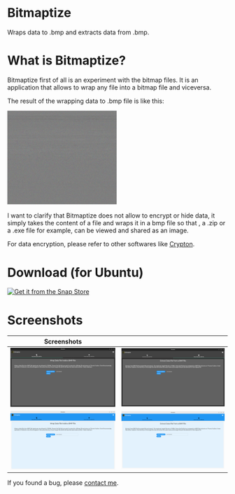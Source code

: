 # Bitmaptize

Wraps data to .bmp and extracts data from .bmp.

# What is Bitmaptize?

Bitmaptize first of all is an experiment with the bitmap files. It is an application that allows to wrap any file into a bitmap file and viceversa.

The result of the wrapping data to .bmp file is like this:

<img src="screenshots/sample.png" width="250">

I want to clarify that Bitmaptize does not allow to encrypt or hide data, it simply takes the content of a file and wraps it in a bmp file so that , a .zip or a .exe file for example, can be viewed and shared as an image.

For data encryption, please refer to other softwares like [Crypton](https://snapcraft.io/crypton).

# Download (for Ubuntu)

[![Get it from the Snap Store](https://snapcraft.io/static/images/badges/en/snap-store-black.svg)](https://snapcraft.io/bitmaptize)

# Screenshots

|                 Screenshots                 |                                             |
| :-----------------------------------------: | :-----------------------------------------: |
| <img src="screenshots/s1.png" width="250"/> | <img src="screenshots/s2.png" width="250"/> |
| <img src="screenshots/s3.png" width="250"/> | <img src="screenshots/s4.png" width="250"/> |

If you found a bug, please [contact me](http://andre-i.eu/#contactme).
